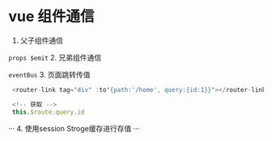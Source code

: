 # vue 组件通信

1. 父子组件通信

`props $emit`
2. 兄弟组件通信

`eventBus`
3. 页面跳转传值

```JavaScript
 <router-link tag="div" :to"{path:'/home', query:{id:1}}"></router-link>

 <!-- 获取 -->
 this.$route.query.id
```

···
4. 使用session Stroge缓存进行存值
···